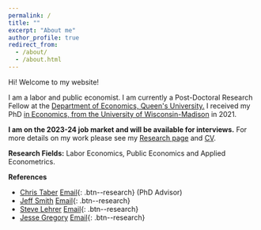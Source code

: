 ```yaml
---
permalink: /
title: ""
excerpt: "About me"
author_profile: true
redirect_from: 
  - /about/
  - /about.html
---
```


Hi! Welcome to my website! 

I am a labor and public economist. I am currently a  Post-Doctoral Research Fellow at the <a href="https://www.econ.queensu.ca/" target="_blank">Department of Economics, Queen's University.</a> I received my PhD [in Economics, from the University of Wisconsin-Madison](https://econ.wisc.edu/) in 2021.

**I am on the 2023-24 job market and will be available for interviews.** For more details on my work please see my [Research page](https://moshialam.github.io/research/) and [CV](/papers/Alam_MdMoshiUl_CV.pdf).

**Research Fields:** Labor Economics, Public Economics and Applied Econometrics.

**References**
  - <a href="https://www.ssc.wisc.edu/~ctaber/" target="_blank">Chris Taber</a> [<i class="fa fa-envelope" style="font-size:16px"></i> Email](mailto:ctaber@ssc.wisc.edu){: .btn--research} (PhD Advisor)
  - <a href="https://sites.google.com/site/econjeffsmith/home" target="_blank">Jeff Smith</a> [<i class="fa fa-envelope" style="font-size:16px"></i> Email](mailto:econjeff@ssc.wisc.edu){: .btn--research}
  - <a href="https://www.econ.queensu.ca/people/faculty/steven-lehrer" target="_blank">Steve Lehrer</a>  [<i class="fa fa-envelope" style="font-size:16px"></i> Email](mailto:lehrers@queensu.ca){: .btn--research}
  - <a href="https://www.ssc.wisc.edu/~jmgregory/" target="_blank">Jesse Gregory</a>  [<i class="fa fa-envelope" style="font-size:16px"></i> Email](mailto:jmgregory@ssc.wisc.edu){: .btn--research}



